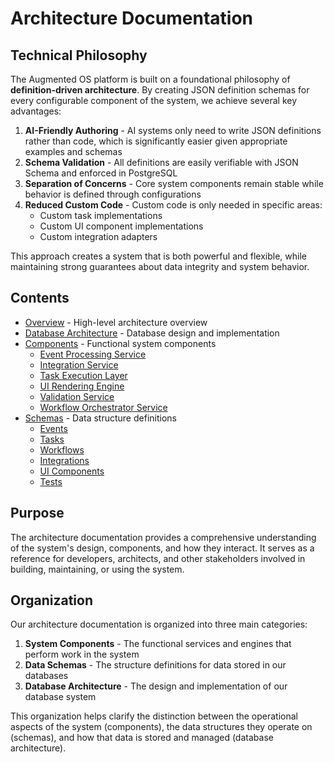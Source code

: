 # Architecture Documentation

## Technical Philosophy

The Augmented OS platform is built on a foundational philosophy of **definition-driven architecture**. By creating JSON definition schemas for every configurable component of the system, we achieve several key advantages:

1. **AI-Friendly Authoring** - AI systems only need to write JSON definitions rather than code, which is significantly easier given appropriate examples and schemas
2. **Schema Validation** - All definitions are easily verifiable with JSON Schema and enforced in PostgreSQL
3. **Separation of Concerns** - Core system components remain stable while behavior is defined through configurations
4. **Reduced Custom Code** - Custom code is only needed in specific areas:
   - Custom task implementations
   - Custom UI component implementations
   - Custom integration adapters

This approach creates a system that is both powerful and flexible, while maintaining strong guarantees about data integrity and system behavior.

## Contents

- [Overview](./overview.md) - High-level architecture overview
- [Database Architecture](./database_architecture.md) - Database design and implementation
- [Components](./components/) - Functional system components
  - [Event Processing Service](./components/event_processing_service.md)
  - [Integration Service](./components/integration_service.md)
  - [Task Execution Layer](./components/task_execution_layer.md)
  - [UI Rendering Engine](./components/ui_rendering_engine.md)
  - [Validation Service](./components/validation_service.md)
  - [Workflow Orchestrator Service](./components/workflow_orchestrator_service.md)
- [Schemas](./schemas/) - Data structure definitions
  - [Events](./schemas/events.md)
  - [Tasks](./schemas/tasks.md)
  - [Workflows](./schemas/workflows.md)
  - [Integrations](./schemas/integrations.md)
  - [UI Components](./schemas/ui_components.md)
  - [Tests](./schemas/tests.md)

## Purpose

The architecture documentation provides a comprehensive understanding of the system's design, components, and how they interact. It serves as a reference for developers, architects, and other stakeholders involved in building, maintaining, or using the system.

## Organization

Our architecture documentation is organized into three main categories:

1. **System Components** - The functional services and engines that perform work in the system
2. **Data Schemas** - The structure definitions for data stored in our databases
3. **Database Architecture** - The design and implementation of our database system

This organization helps clarify the distinction between the operational aspects of the system (components), the data structures they operate on (schemas), and how that data is stored and managed (database architecture). 